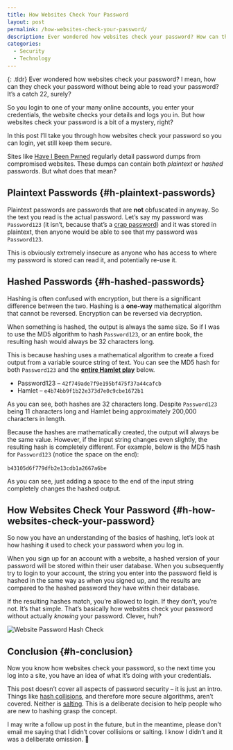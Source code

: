```yaml
---
title: How Websites Check Your Password
layout: post
permalink: /how-websites-check-your-password/
description: Ever wondered how websites check your password? How can they check your password without being able to read it? This post will tell you how that's possible.
categories:
  - Security
  - Technology
---
```

{: .tldr}
Ever wondered how websites check your password? I mean, how can they check your password without being able to read your password? It&#8217;s a catch 22, surely?

So you login to one of your many online accounts, you enter your credentials, the website checks your details and logs you in. But how websites check your password is a bit of a mystery, right?

In this post I&#8217;ll take you through how websites check your password so you can login, yet still keep them secure.

Sites like [Have I Been Pwned](https://haveibeenpwned.com/) regularly detail password dumps from compromised websites. These dumps can contain both _plaintext_ or _hashed_ passwords. But what does that mean?

## Plaintext Passwords {#h-plaintext-passwords}

Plaintext passwords are passwords that are **not** obfuscated in anyway. So the text you read is the actual password. Let&#8217;s say my password was `Password123` (it isn&#8217;t, because that&#8217;s a [crap password](https://kevq.uk/why-your-password-is-probably-crap/)) and it was stored in plaintext, then anyone would be able to see that my password was `Password123`.

This is obviously extremely insecure as anyone who has access to where my password is stored can read it, and potentially re-use it.

## Hashed Passwords {#h-hashed-passwords}

Hashing is often confused with encryption, but there is a significant difference between the two. Hashing is a **one-way** mathematical algorithm that cannot be reversed. Encryption can be reversed via decryption.

When something is hashed, the output is always the same size. So if I was to use the MD5 algorithm to hash `Password123`, or an entire book, the resulting hash would always be 32 characters long.

This is because hashing uses a mathematical algorithm to create a fixed output from a variable source string of text. You can see the MD5 hash for both `Password123` and the **[entire Hamlet play](http://shakespeare.mit.edu/hamlet/full.html)** below.

  * Password123 &#8211; `42f749ade7f9e195bf475f37a44cafcb`
  * Hamlet &#8211; `e4b74bb9f1b22e373d7e0c9cbe1672b1`

As you can see, both hashes are 32 characters long. Despite `Password123` being 11 characters long and Hamlet being approximately 200,000 characters in length.

Because the hashes are mathematically created, the output will always be the same value. However, if the input string changes even slightly, the resulting hash is completely different. For example, below is the MD5 hash for `Password123` (notice the space on the end):

`b43105d6f779dfb2e13cdb1a2667a6be`

As you can see, just adding a space to the end of the input string completely changes the hashed output.

## How Websites Check Your Password {#h-how-websites-check-your-password}

So now you have an understanding of the basics of hashing, let&#8217;s look at how hashing it used to check your password when you log in.

When you sign up for an account with a website, a hashed version of your password will be stored within their user database. When you subsequently try to login to your account, the string you enter into the password field is hashed in the same way as when you signed up, and the results are compared to the hashed password they have within their database.

If the resulting hashes match, you&#8217;re allowed to login. If they don&#8217;t, you&#8217;re not. It&#8217;s that simple. That&#8217;s basically how websites check your password without actually _knowing_ your password. Clever, huh?

<div class="wp-block-image">
  <img loading="lazy" width="1024" height="573" src="/assets/images/wp-images/2020/03/password-hash-check-1024x573.jpg" alt="Website Password Hash Check" class="wp-image-1393" srcset="/assets/images/wp-images/2020/03/password-hash-check-1024x573.jpg 1024w, /assets/images/wp-images/2020/03/password-hash-check-300x168.jpg 300w, /assets/images/wp-images/2020/03/password-hash-check-768x430.jpg 768w, /assets/images/wp-images/2020/03/password-hash-check-1536x860.jpg 1536w, /assets/images/wp-images/2020/03/password-hash-check.jpg 2000w" sizes="(max-width: 1024px) 100vw, 1024px" />
</div>

## Conclusion {#h-conclusion}

Now you know how websites check your password, so the next time you log into a site, you have an idea of what it&#8217;s doing with your credentials.

This post doesn&#8217;t cover all aspects of password security &#8211; it is just an intro. Things like [hash collisions](https://en.wikipedia.org/wiki/Collision_(computer_science)), and therefore more secure algorithms, aren&#8217;t covered. Neither is [salting](https://en.wikipedia.org/wiki/Salt_(cryptography)). This is a deliberate decision to help people who are new to hashing grasp the concept.

I may write a follow up post in the future, but in the meantime, please don&#8217;t email me saying that I didn&#8217;t cover collisions or salting. I know I didn&#8217;t and it was a deliberate omission. 🙂
